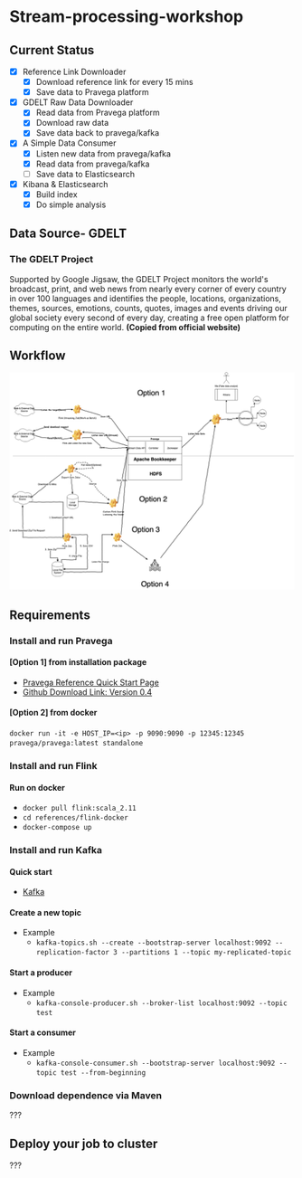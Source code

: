 # Stream-processing-workshop

## Current Status
- [x] Reference Link Downloader
    - [x] Download reference link for every 15 mins
    - [x] Save data to Pravega platform
- [x] GDELT Raw Data Downloader
    - [x] Read data from Pravega platform 
    - [x] Download raw data
    - [x] Save data back to pravega/kafka
- [x] A Simple Data Consumer
    - [x] Listen new data from pravega/kafka 
    - [x] Read data from pravega/kafka
    - [ ] Save data to Elasticsearch
- [x] Kibana & Elasticsearch 
    - [x] Build index
    - [x] Do simple analysis

## Data Source- GDELT
### The GDELT Project
Supported by Google Jigsaw, the GDELT Project monitors the world's broadcast, print, and web news from nearly every corner of every country in over 100 languages and identifies the people, locations, organizations, themes, sources, emotions, counts, quotes, images and events driving our global society every second of every day, creating a free open platform for computing on the entire world.
**(Copied from official website)**

## Workflow
![](references/workflow3.png)

## Requirements
### Install and run Pravega
#### [Option 1] from installation package
* [Pravega Reference Quick Start Page](http://pravega.io/docs/latest/getting-started/)
* [Github Download Link: Version 0.4](https://github.com/pravega/pravega/releases/download/v0.4.0/pravega-0.4.0.tgz)

#### [Option 2] from docker
<!-- (We must replace the <ip> with the IP of our machine to connect to Pravega from our local machine. Optionally we can replace latest with the version of Pravega as per the requirement.) -->

 
 `docker run -it -e HOST_IP=<ip> -p 9090:9090 -p 12345:12345 pravega/pravega:latest standalone`

### Install and run Flink
#### Run on docker 
* `docker pull flink:scala_2.11`
* `cd references/flink-docker`
* `docker-compose up`

### Install and run Kafka
#### Quick start 
* [Kafka](https://kafka.apache.org/documentation.html#quickstart)

#### Create a new topic
- Example
    - `kafka-topics.sh --create --bootstrap-server localhost:9092 --replication-factor 3 --partitions 1 --topic my-replicated-topic`


#### Start a producer
- Example
    - `kafka-console-producer.sh --broker-list localhost:9092 --topic test`

#### Start a consumer
- Example
    - `kafka-console-consumer.sh --bootstrap-server localhost:9092 --topic test --from-beginning`



### Download dependence via Maven
???

## Deploy your job to cluster
???
